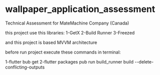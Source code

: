 # wallpaper_application_assessment

Technical Assessment for MateMachine Company (Canada)

this project use this libraries:
1-GetX
2-Build Runner
3-Freezed

and this project is based MVVM architecture

before run project execute these commands in terminal:

1-flutter bub get
2-flutter packages pub run build_runner build --delete-conflicting-outputs


